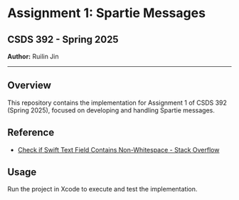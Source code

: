 # Assignment 1: Spartie Messages

## CSDS 392 - Spring 2025
**Author:** Ruilin Jin

---

## Overview
This repository contains the implementation for Assignment 1 of CSDS 392 (Spring 2025), focused on developing and handling Spartie messages.

## Reference
- [Check if Swift Text Field Contains Non-Whitespace - Stack Overflow](https://stackoverflow.com/questions/27768064/check-if-swift-text-field-contains-non-whitespace)

## Usage
Run the project in Xcode to execute and test the implementation.

